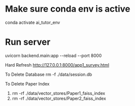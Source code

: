 # Make sure conda env is active
conda activate ai_tutor_env
# Run server
uvicorn backend.main:app --reload --port 8000

Hard Refresh http://127.0.0.1:8000/app1_survey.html

To Delete Database
rm -f ./data/session.db

To Delete Paper Index
1. rm -rf ./data/vector_stores/Paper1_faiss_index
2. rm -rf ./data/vector_stores/Paper2_faiss_index
